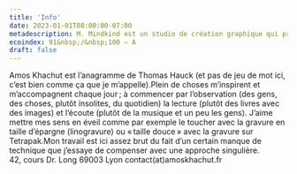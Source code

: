 ```yaml
---
title: 'Info'
date: 2023-01-01T08:00:00-07:00
metadescription: M. Mindkind est un studio de création graphique qui propose un autre regard sur la santé mentale.
ecoindex: 91&nbsp;/&nbsp;100 — A
draft: false
---
```

<div class="row g-5">
	<div class="col-lg-6">
	Amos Khachut est l’anagramme de Thomas Hauck (et pas de jeu de mot ici, c’est bien comme ça que je m’appelle).Plein de choses m’inspirent et m’accompagnent chaque jour ; à commencer par l’observation (des gens, des choses, plutôt insolites, du quotidien) la lecture (plutôt des livres avec des images) et l’écoute (plutôt de la musique et un peu les gens). J’aime mettre mes sens en éveil comme par exemple le toucher avec la gravure en taille d’épargne (linogravure) ou « taille douce » avec la gravure sur Tetrapak.Mon travail est ici assez brut du fait d’un certain manque de technique que j’essaye de compenser avec une approche singulière.
	</div>
	<div class="col-lg-6">
	42, cours Dr. Long
69003 Lyon
contact(at)amoskhachut.fr
	</div>
</div>
